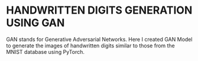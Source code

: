 # HANDWRITTEN DIGITS GENERATION USING GAN
 GAN stands for Generative Adversarial Networks. Here I created GAN Model to generate the images of handwritten digits similar to those from the MNIST database using PyTorch.
